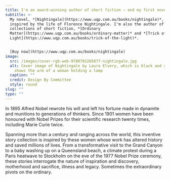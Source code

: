```yaml
---
title: I'm an award-winning author of short fiction – and my first novel is out now
subtitle: >-
  My novel, *[Nightingale](https://www.uqp.com.au/books/nightingale)*, is
  inspired by the life of Florence Nightingale. I'm also the author of two
  collections of short fiction, *[Ordinary
  Matter](https://www.uqp.com.au/books/ordinary-matter)* and *[Trick of the
  Light](https://www.uqp.com.au/books/trick-of-the-light)*. 


  [Buy now](https://www.uqp.com.au/books/nightingale)
image:
  src: /images/cover-rgb-web-9780702265877-nightingale.jpg
  alt: Cover image of Nightingale by Laura Elvery, which is black and yellow and
    shows the arm of a woman holding a lamp
  caption: ""
  credit: Design By Committee
  style: round
slug: ""
type: ""
---
```

In 1895 Alfred Nobel rewrote his will and left his fortune made in dynamite and munitions to generations of thinkers. Since 1901 women have been honoured with Nobel Prizes for their scientific research twenty times, including Marie Curie twice.

Spanning more than a century and ranging across the world, this inventive story collection is inspired by these women whose work has altered history and saved millions of lives. From a transformative visit to the Grand Canyon to a baby washing up on a Queensland beach, a climate protest during a Paris heatwave to Stockholm on the eve of the 1977 Nobel Prize ceremony, these stories interrogate the nature of inspiration and discovery, motherhood and sacrifice, illness and legacy. Sometimes the extraordinary pivots on the ordinary.
